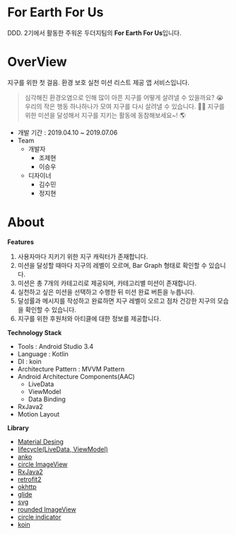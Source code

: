 # For Earth For Us

DDD. 2기에서 활동한 주워온 두더지팀의 **For Earth For Us**입니다.


# OverView

지구를 위한 첫 걸음. 환경 보호 실천 미션 리스트 제공 앱 서비스입니다. 
> 심각해진 환경오염으로 인해 많이 아픈 지구를 어떻게 살려낼 수 있을까요? 😭 우리의 작은 행동 하나하나가 모여 지구를 다시 살려낼 수 있습니다. 💪💪
지구를 위한 미션을 달성해서 지구를 지키는 활동에 동참해보세요~! 🌎

- 개발 기간 : 2019.04.10 ~ 2019.07.06
- Team
  - 개발자
    - 조제현
    - 이승우
  - 디자이너
    - 김수민
    - 정지현

# About

**Features**

1. 사용자마다 지키기 위한 지구 캐릭터가 존재합니다. 
2. 미션을 달성할 때마다 지구의 레벨이 오르며, Bar Graph 형태로 확인할 수 있습니다.
3. 미션은 총 7개의 카테고리로 제공되며, 카테고리별 미션이 존재합니다.
4. 실천하고 싶은 미션을 선택하고 수행한 뒤 미션 완료 버튼을 누릅니다.
5. 달성률과 메시지를 작성하고 완료하면 지구 레벨이 오르고 점차 건강한 지구의 모습을 확인할 수 있습니다.
6. 지구를 위한 후원처와 아티클에 대한 정보를 제공합니다.


**Technology Stack**

- Tools : Android Studio 3.4
- Language : Kotlin
- DI : koin
- Architecture Pattern : MVVM Pattern
- Android Architecture Components(AAC)
  - LiveData
  - ViewModel
  - Data Binding
- RxJava2
- Motion Layout


**Library**

- [Material Desing](https://material.io/develop/android/)
- [lifecycle(LiveData, ViewModel)](https://developer.android.com/jetpack/androidx/releases/lifecycle)
- [anko](https://github.com/Kotlin/anko)
- [circle ImageView](https://github.com/hdodenhof/CircleImageView)
- [RxJava2](https://github.com/ReactiveX/RxAndroid)
- [retrofit2](https://github.com/square/retrofit)
- [okhttp](https://github.com/square/okhttp)
- [glide](https://github.com/bumptech/glide)
- [svg](https://bigbadaboom.github.io/androidsvg/)
- [rounded ImageView](https://github.com/vinc3m1/RoundedImageView)
- [circle indicator](https://github.com/ongakuer/CircleIndicator)
- [koin](https://github.com/InsertKoinIO/koin)


